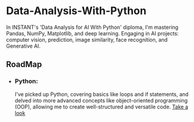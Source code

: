 # Data-Analysis-With-Python
In INSTANT's 'Data Analysis for AI With Python' diploma, I'm mastering Pandas, NumPy, Matplotlib, and deep learning. Engaging in AI projects: computer vision, prediction, image similarity, face recognition, and Generative AI.

## RoadMap
- ### Python:
  I've picked up Python, covering basics like loops and if statements, and delved into more advanced concepts like object-oriented programming (OOP), allowing me to create well-structured and versatile code. [Take a look](https://github.com/DavidAdelG/Python-Library-Project)
